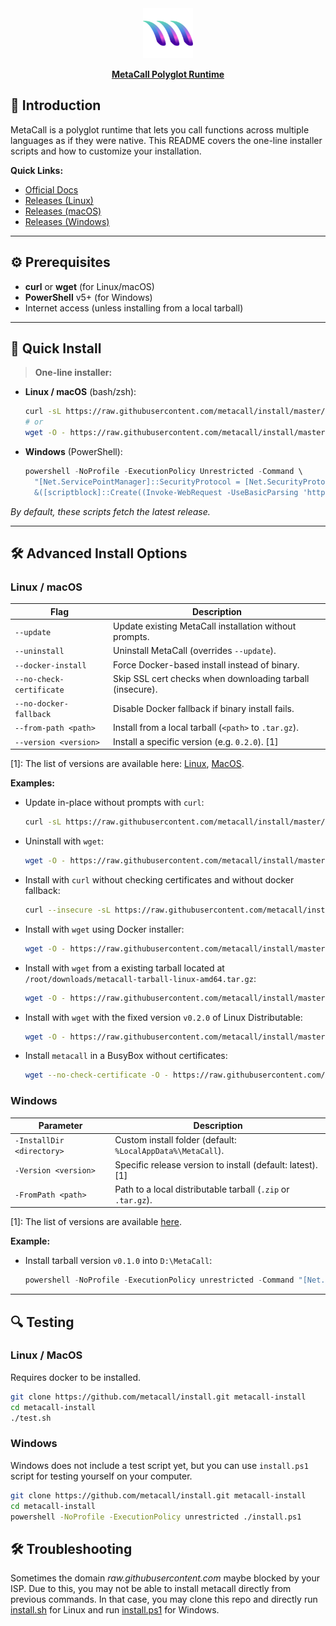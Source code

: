 <div align="center">
  <a href="https://metacall.io" target="_blank">
    <img src="https://raw.githubusercontent.com/metacall/core/develop/deploy/images/logo.png" alt="METACALL" width="80" height="80" style="max-width:100%;" />
    <p><strong>MetaCall Polyglot Runtime</strong></p>
  </a>
</div>


## 🚀 Introduction

MetaCall is a polyglot runtime that lets you call functions across multiple languages as if they were native. This README covers the one-line installer scripts and how to customize your installation.

**Quick Links:**

* [Official Docs](https://github.com/metacall/core/blob/develop/docs/README.md#41-installation)
* [Releases (Linux)](https://github.com/metacall/distributable-linux/releases)
* [Releases (macOS)](https://github.com/metacall/distributable-macos/releases)
* [Releases (Windows)](https://github.com/metacall/distributable-windows/releases)

---

## ⚙️ Prerequisites

* **curl** or **wget** (for Linux/macOS)
* **PowerShell** v5+ (for Windows)
* Internet access (unless installing from a local tarball)

---

## 🎯 Quick Install

> **One-line installer:**

* **Linux / macOS** (bash/zsh):

  ```sh
  curl -sL https://raw.githubusercontent.com/metacall/install/master/install.sh | sh
  # or
  wget -O - https://raw.githubusercontent.com/metacall/install/master/install.sh | sh
  ```

* **Windows** (PowerShell):

  ```powershell
  powershell -NoProfile -ExecutionPolicy Unrestricted -Command \
    "[Net.ServicePointManager]::SecurityProtocol = [Net.SecurityProtocolType]::Tls12; \
    &([scriptblock]::Create((Invoke-WebRequest -UseBasicParsing 'https://raw.githubusercontent.com/metacall/install/master/install.ps1')))"
  ```

*By default, these scripts fetch the latest release.*

---

## 🛠️ Advanced Install Options

### Linux / macOS

| Flag                     | Description                                               |
| ------------------------ | --------------------------------------------------------- |
| `--update`               | Update existing MetaCall installation without prompts.    |
| `--uninstall`            | Uninstall MetaCall (overrides `--update`).                |
| `--docker-install`       | Force Docker-based install instead of binary.             |
| `--no-check-certificate` | Skip SSL cert checks when downloading tarball (insecure). |
| `--no-docker-fallback`   | Disable Docker fallback if binary install fails.          |
| `--from-path <path>`     | Install from a local tarball (`<path>` to `.tar.gz`).     |
| `--version <version>`    | Install a specific version (e.g. `0.2.0`). [1]            |

[1]: The list of versions are available here: [Linux](https://github.com/metacall/distributable-linux/releases), [MacOS](https://github.com/metacall/distributable-macos/releases).

**Examples:**

- Update in-place without prompts with `curl`:

  ```sh
  curl -sL https://raw.githubusercontent.com/metacall/install/master/install.sh | sh -s -- --update
  ```

- Uninstall with `wget`:

  ```sh
  wget -O - https://raw.githubusercontent.com/metacall/install/master/install.sh | sh -s -- --uninstall
  ```

- Install with `curl` without checking certificates and without docker fallback:
  ```sh
  curl --insecure -sL https://raw.githubusercontent.com/metacall/install/master/install.sh | sh -s -- --no-check-certificate --no-docker-fallback
  ```

- Install with `wget` using Docker installer:
  ```sh
  wget -O - https://raw.githubusercontent.com/metacall/install/master/install.sh | sh -s -- --docker-install
  ```

- Install with `wget` from a existing tarball located at `/root/downloads/metacall-tarball-linux-amd64.tar.gz`:
  ```sh
  wget -O - https://raw.githubusercontent.com/metacall/install/master/install.sh | sh -s -- --from-path /root/downloads/metacall-tarball-linux-amd64.tar.gz
  ```

- Install with `wget` with the fixed version `v0.2.0` of Linux Distributable:
  ```sh
  wget -O - https://raw.githubusercontent.com/metacall/install/master/install.sh | sh -s -- --version 0.2.0
  ```

- Install `metacall` in a BusyBox without certificates:
  ```sh
  wget --no-check-certificate -O - https://raw.githubusercontent.com/metacall/install/master/install.sh | sh -s -- --no-check-certificate
  ```

### Windows

| Parameter                 | Description                                                  |
| ------------------------- | ------------------------------------------------------------ |
| `-InstallDir <directory>` | Custom install folder (default: `%LocalAppData%\MetaCall`).  |
| `-Version <version>`      | Specific release version to install (default: latest). [1]   |
| `-FromPath <path>`        | Path to a local distributable tarball (`.zip` or `.tar.gz`). |

[1]: The list of versions are available [here](https://github.com/metacall/distributable-windows/releases).

**Example:**

- Install tarball version `v0.1.0` into `D:\MetaCall`:
  ```powershell
  powershell -NoProfile -ExecutionPolicy unrestricted -Command "[Net.ServicePointManager]::SecurityProtocol = [Net.SecurityProtocolType]::Tls12; &([scriptblock]::Create((Invoke-WebRequest -UseBasicParsing 'https://raw.githubusercontent.com/metacall/install/master/install.ps1'))) -InstallDir 'D:\MetaCall' -Version '0.1.0'"
  ```

---

## 🔍 Testing

### Linux / MacOS

Requires docker to be installed.

```sh
git clone https://github.com/metacall/install.git metacall-install
cd metacall-install
./test.sh
```

### Windows

Windows does not include a test script yet, but you can use `install.ps1` script for testing yourself on your computer.

```sh
git clone https://github.com/metacall/install.git metacall-install
cd metacall-install
powershell -NoProfile -ExecutionPolicy unrestricted ./install.ps1
```

## 🛠️ Troubleshooting

Sometimes the domain _raw.githubusercontent.com_ maybe blocked by your ISP. Due to this, you may not be able to install metacall directly from previous commands. In that case, you may clone this repo and directly run [install.sh](https://github.com/metacall/install/blob/master/install.sh) for Linux and run [install.ps1](https://github.com/metacall/install/blob/master/install.ps1) for Windows.
